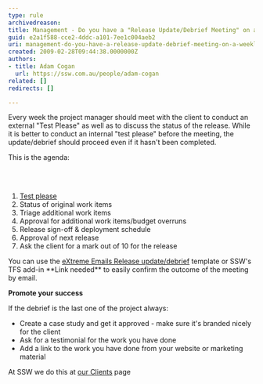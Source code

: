 ```yaml
---
type: rule
archivedreason: 
title: Management - Do you have a "Release Update/Debrief Meeting" on a weekly basis?
guid: e2a1f588-cce2-4ddc-a101-7ee1c004aeb2
uri: management-do-you-have-a-release-update-debrief-meeting-on-a-weekly-basis
created: 2009-02-28T09:44:38.0000000Z
authors:
- title: Adam Cogan
  url: https://ssw.com.au/people/adam-cogan
related: []
redirects: []

---
```



<p>Every week the project manager should meet with the client to conduct an external &quot;Test Please&quot; as well as to discuss the status of the release. While it is better to conduct an internal &quot;test please&quot; before the meeting, the update/debrief should proceed even if it hasn't been completed.</p>
<p>This is the agenda&#58;</p>
<br><excerpt class='endintro'></excerpt><br>
<ol>
<li><a title="" href="/Standards/Management/RulesToSuccessfulProjects/Pages/InternalTestPlease.aspx">Test please</a> 
<li>Status of original work items 
<li>Triage additional work items 
<li>Approval for additional work items/budget overruns 
<li>Release sign-off &amp; deployment schedule 
<li>Approval of next release 
<li>Ask the client for a mark out of 10 for the release</li></ol>
<p>You can use the <a title="" href="http&#58;//www.ssw.com.au/ssw/EXtremeEmails/ManageProjects.aspx#ReleaseDebrief">eXtreme Emails Release update/debrief</a> template or SSW's TFS add-in **Link needed** to easily confirm the outcome of the meeting by email.</p>
<p><strong>Promote your success</strong></p>
<p>If the debrief&#160;is the last one of the project always&#58;</p>
<ul>
<li>Create a case study and get it approved - make sure it's branded nicely for the client</li>
<li>Ask for&#160;a testimonial for the work you have done</li>
<li>Add&#160;a link to the work you have done from your website or marketing material</li></ul>
<p>At SSW we do this at <a title="" href="http&#58;//www.ssw.com.au/ssw/Company/OurClients.aspx">our Clients</a> page</p>



